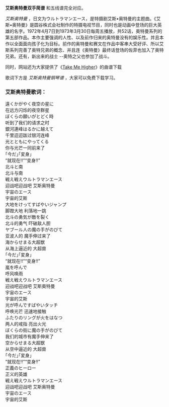 

**艾斯奥特曼双手简谱** 和五线谱完全对应。

_艾斯奥特曼_
，日文为ウルトラマンエース，是特摄剧艾斯•奥特曼的主题曲。《艾斯•奥特曼》是圆谷株式会社制作的特摄电视节目，同时也是动画中登场的巨大英雄的名字。1972年4月7日到1973年3月30日每周五播放，共52话，奥特曼系列的第五部作品。本作主要强调的人性、以及前作归来的奥特曼没有的娱乐性。并且本作以全面面向孩子化为目标。前作的奥特曼和赛文在作品中客串大受好评、所以艾斯系列完善了奥特兄弟的概念、并且连《奥特曼》最终话登场的佐菲也加入了奥特兄弟。还有，新出来的战士
--奥特之父也参加了战斗。

同时，网站还为大家提供了《[Take Me Higher](Music-6024-Take-Me-Higher-迪迦奥特曼主题曲.html "Take Me
Higher")》的曲谱下载

歌词下方是 _艾斯奥特曼钢琴谱_ ，大家可以免费下载学习。

### 艾斯奥特曼歌词：

遠くかがやく夜空の星に  
在远方闪烁的夜空群星  
ぼくらの願いがとどく時  
听到了我们的请求之时  
銀河連峰はるかに越えて  
千里迢迢跋过银河连峰  
光とともにやってくる  
你与光芒一同前来了  
｢今だ｣｢変身｣  
“就现在!!”“变身!!”  
北斗と南  
北斗与南  
戦え戦えウルトラマンエース  
迎战吧迎战吧 艾斯奥特曼  
宇宙のエース  
宇宙的艾斯  
大地をけってすばやいジャンプ  
脚蹬大地 利落地一跳  
北斗の勇気が敵を裂く  
北斗的勇气 吓破敌人胆  
ヤブール人の魔の手がのびて  
亚波人的 魔手伸过来了  
海からせまる大超獣  
从海上逼近的 大超兽  
｢今だ｣｢変身｣  
“就现在!!”“变身!!”  
嵐を呼んで  
呼风唤雨  
戦え戦えウルトラマンエース  
迎战吧迎战吧 艾斯奥特曼  
宇宙のエース  
宇宙的艾斯  
光が呼んですばやいタッチ  
呼唤光芒 迅速地接触  
ふたりのリングが火をはなつ  
两人的戒指 亮出火光  
ぼくらの街に魔の手がのびて  
我们的城市有魔手伸来了  
空からせまる大超獣  
从空中逼近的 大超兽  
｢今だ｣｢変身｣  
“就现在!!”“变身!!”  
正義のヒーロー  
正义的英雄  
戦え戦えウルトラマンエース  
迎战吧迎战吧 艾斯奥特曼  
宇宙のエース  
宇宙的艾斯

